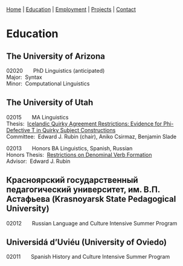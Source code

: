 [Home](index.md) | [Education](education.md) | [Employment](employment.md) | [Projects](projects.md) | [Contact](contact.md)

# Education

## The University of Arizona

02020 &nbsp;&nbsp;&nbsp;&nbsp;&nbsp; PhD Linguistics (anticipated)  
Major:&nbsp;&nbsp;Syntax  
Minor:&nbsp;&nbsp;Computational Linguistics

## The University of Utah

02015 &nbsp;&nbsp;&nbsp;&nbsp;&nbsp; MA Linguistics  
Thesis:&nbsp;&nbsp;[Icelandic Quirky Agreement Restrictions:  Evidence for Phi-Defective T in Quirky Subject Constructions](https://alzupon.github.io/files/zupon_ma_thesis.pdf)  
Committee:&nbsp;&nbsp;Edward J. Rubin (chair), Aniko Csirmaz, Benjamin Slade

02013 &nbsp;&nbsp;&nbsp;&nbsp;&nbsp; Honors BA Linguistics, Spanish, Russian  
Honors Thesis:&nbsp;&nbsp;[Restrictions on Denominal Verb Formation](http://alzupon.github.io/files/zupon_ba_thesis.pdf)  
Advisor:&nbsp;&nbsp;Edward J. Rubin

## Красноярский государственный педагогический университет, им. В.П. Астафьева (Krasnoyarsk State Pedagogical University)

02012 &nbsp;&nbsp;&nbsp;&nbsp;&nbsp; Russian Language and Culture Intensive Summer Program

## Universidá d’Uviéu (University of Oviedo)

02011 &nbsp;&nbsp;&nbsp;&nbsp;&nbsp; Spanish History and Culture Intensive Summer Program
